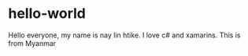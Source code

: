 # hello-world
Hello everyone, my name is nay lin htike. I love c# and xamarins.
This is from Myanmar
